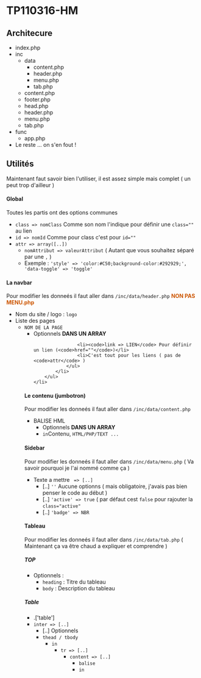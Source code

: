 # TP110316-HM

<h2>Architecure</h2>
<ul>
	<li>index.php</li>
	<li>inc
		<ul>
			<li>data
				<ul>
					<li>content.php</li>
					<li>header.php</li>
					<li>menu.php</li>
					<li>tab.php</li>
				</ul>
			</li>
			<li>content.php</li>
			<li>footer.php</li>
			<li>head.php</li>
			<li>header.php</li>
			<li>menu.php</li>
			<li>tab.php</li>
		</ul>
	</li>
	<li>func
		<ul>
			<li>app.php</li>
		</ul>
	</li>
	<li>Le reste ... on s'en fout !</li>
</ul>

<h2>Utilités</h2>
<p>Maintenant faut savoir bien l'utiliser, il est assez simple mais complet ( un peut trop d'ailleur )</p>

<h4>Global</h4>
<p>Toutes les partis ont des options communes</p>
<ul>
	<li><code>class => nomClass</code> Comme son nom l'indique pour définir une <code>class=""</code> au lien</li>
	<li><code>id => nomId</code> Comme pour class c'est pour <code>id=""</code></li>
	<li><code>attr => array([..])</code>
		<ul>
			<li><code>nomAttribut => valeurAttribut</code> ( Autant que vous souhaitez séparé par une <code>,</code> )</li>
			<li>Exemple : <code>'style' => 'color:#C50;background-color:#292929;', 'data-toggle' => 'toggle'</code>
		</ul>
	</li>
</ul>

<h4>La navbar</h4>
<p>Pour modifier les donneés il faut aller dans <code>/inc/data/header.php</code> <strong style="color:#C50;">NON PAS MENU.php </strong></p>
<ul>
	<li>Nom du site / logo : <code>logo</code></li>
	<li>Liste des pages
		<ul>
			<li><code>NOM DE LA PAGE</code>
				<ul>
					<li>Optionnels <strong>DANS UN ARRAY</strong></li>
					
					<li><code>link => LIEN</code> Pour définir un lien (<code>href=""</code>)</li>
					<li>C'est tout pour les liens ( pas de <code>attr</code> )
				</ul>			
			</li>
		</ul>
	</li>
</ul>


<h4>Le contenu (jumbotron)</h4>
<p>Pour modifier les donneés il faut aller dans <code>/inc/data/content.php</code></p>
<ul>
	<li>BALISE HML
		<ul>
			<li>Optionnels <strong>DANS UN ARRAY</strong></li>
			<li><code>in</code>Contenu, <code>HTML/PHP/TEXT ...</code></li>
		</ul>
	</li>
</ul>

<h4>Sidebar</h4>
<p>Pour modifier les donneés il faut aller dans <code>/inc/data/menu.php</code> ( Va savoir pourquoi je l'ai nommé comme ça )</p>
<ul>
	<li> Texte a mettre <code> => [..]</code>
		<ul>
			<li>[..] <code>''</code> Aucune optionns ( mais obligatoire, j'avais pas bien penser le code au début )</li>
			<li>[..] <code>'active' => true</code> ( par défaut cest <code>false</code> pour rajouter la <code>class="active"</code> </li>
			<li>[..] <code>'badge' => NBR</code></li>
		</ul>
	</li>
</ul>


<h4>Tableau</h4>
<p>Pour modifier les donneés il faut aller dans <code>/inc/data/tab.php</code> ( Maintenant ça va être chaud a expliquer et comprendre )</p>

<h5>TOP</h5>
<ul>
	<li>Optionnels :
		<ul>
			<li><code>heading</code> : Titre du tableau</li>
			<li><code>body</code> : Description du tableau</li>		
		</uL>
	</li>
</ul>
<h5>Table</h5>
<ul><li>.['table']</li>
	<li><code>inter => [..]</code>
		<ul>
			<li>[..] Optionnels</li>
			<li><code>thead / tbody</code>
				<ul>
					<li><code>in</code>
						<ul><li><code>tr => [..]</code>
								<ul>
									<li><code>content => [..]</code>
										<ul>
											<li><code>balise</code></li>
											<li><code>in</code></li>
										</ul>
									</li>
								</ul>
							</li>
						</ul>
					</li>
				</ul>
			</li>
		</ul>
	</li>
</ul>
